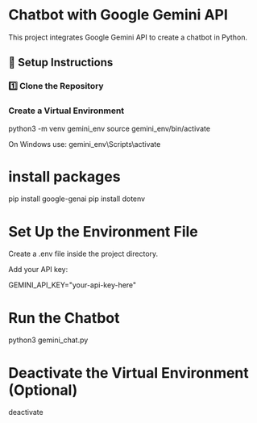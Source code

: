 # Chatbot with Google Gemini API

This project integrates Google Gemini API to create a chatbot in Python.

## 🚀 Setup Instructions

### **1️⃣ Clone the Repository**


### Create a Virtual Environment


python3 -m venv gemini_env
source gemini_env/bin/activate 

On Windows use: gemini_env\Scripts\activate

# install packages
pip install google-genai
pip install dotenv

# Set Up the Environment File

Create a .env file inside the project directory.

Add your API key:

GEMINI_API_KEY="your-api-key-here"

# Run the Chatbot

python3 gemini_chat.py

# Deactivate the Virtual Environment (Optional)

deactivate